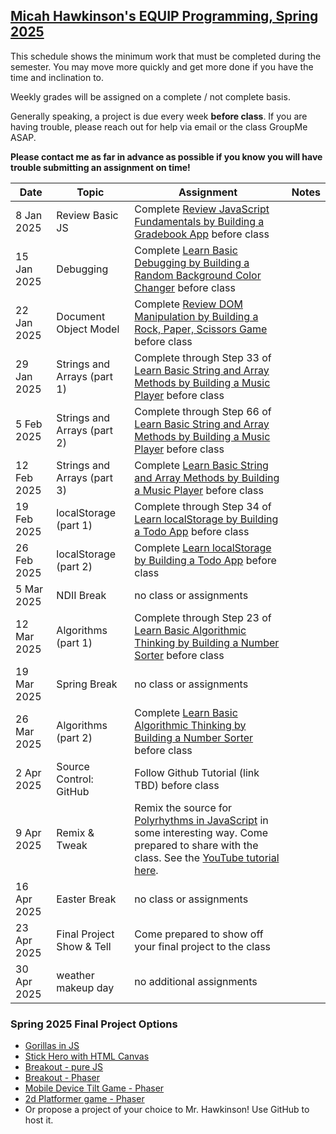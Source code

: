 [Micah Hawkinson's EQUIP Programming, Spring 2025](readme.md)
---

This schedule shows the minimum work that must be completed during the semester. You may move more quickly and get more done if you have the time and inclination to.

Weekly grades will be assigned on a complete / not complete basis. 

Generally speaking, a project is due every week **before class**. If you are having trouble, please reach out for help via email or the class GroupMe ASAP. 

**Please contact me as far in advance as possible if you know you will have trouble submitting an assignment on time!**

| Date | Topic | Assignment |Notes|
| ---  |  ---  | ---        | --- |
8 Jan 2025|Review Basic JS|Complete [Review JavaScript Fundamentals by Building a Gradebook App](https://www.freecodecamp.org/learn/javascript-algorithms-and-data-structures-v8/#review-js-fundamentals-by-building-a-gradebook-app) before class|
15 Jan 2025|Debugging|Complete [Learn Basic Debugging by Building a Random Background Color Changer](https://www.freecodecamp.org/learn/javascript-algorithms-and-data-structures-v8/#learn-basic-debugging-by-building-a-random-background-color-changer) before class|
22 Jan 2025|Document Object Model|Complete [Review DOM Manipulation by Building a Rock, Paper, Scissors Game](https://www.freecodecamp.org/learn/javascript-algorithms-and-data-structures-v8/#review-dom-manipulation-by-building-a-rock-paper-scissors-game) before class|
29 Jan 2025|Strings and Arrays (part 1)|Complete through Step 33 of [Learn Basic String and Array Methods by Building a Music Player](https://www.freecodecamp.org/learn/javascript-algorithms-and-data-structures-v8/#learn-basic-string-and-array-methods-by-building-a-music-player) before class|
5 Feb 2025|Strings and Arrays (part 2)|Complete through Step 66 of [Learn Basic String and Array Methods by Building a Music Player](https://www.freecodecamp.org/learn/javascript-algorithms-and-data-structures-v8/#learn-basic-string-and-array-methods-by-building-a-music-player) before class|
12 Feb 2025|Strings and Arrays (part 3)|Complete [Learn Basic String and Array Methods by Building a Music Player](https://www.freecodecamp.org/learn/javascript-algorithms-and-data-structures-v8/#learn-basic-string-and-array-methods-by-building-a-music-player) before class|
19 Feb 2025|localStorage (part 1)|Complete through Step 34 of [Learn localStorage by Building a Todo App](https://www.freecodecamp.org/learn/javascript-algorithms-and-data-structures-v8/#learn-localstorage-by-building-a-todo-app) before class|
26 Feb 2025|localStorage (part 2)|Complete [Learn localStorage by Building a Todo App](https://www.freecodecamp.org/learn/javascript-algorithms-and-data-structures-v8/#learn-localstorage-by-building-a-todo-app) before class|
5 Mar 2025|NDII Break|no class or assignments|
12 Mar 2025|Algorithms (part 1)|Complete through Step 23 of [Learn Basic Algorithmic Thinking by Building a Number Sorter](https://www.freecodecamp.org/learn/javascript-algorithms-and-data-structures-v8/#learn-basic-algorithmic-thinking-by-building-a-number-sorter) before class|
19 Mar 2025|Spring Break|no class or assignments|
26 Mar 2025|Algorithms (part 2)|Complete [Learn Basic Algorithmic Thinking by Building a Number Sorter](https://www.freecodecamp.org/learn/javascript-algorithms-and-data-structures-v8/#learn-basic-algorithmic-thinking-by-building-a-number-sorter) before class|
2 Apr 2025|Source Control: GitHub|Follow Github Tutorial (link TBD) before class|
9 Apr 2025|Remix & Tweak|Remix the source for [Polyrhythms in JavaScript](https://github.com/gniziemazity/polyrhythm) in some interesting way. Come prepared to share with the class. See the [YouTube tutorial here](https://www.youtube.com/watch?v=FFyuRzq0nsg).|
16 Apr 2025|Easter Break|no class or assignments|
23 Apr 2025|Final Project Show & Tell|Come prepared to show off your final project to the class|
30 Apr 2025|weather makeup day|no additional assignments|

### Spring 2025 Final Project Options
* [Gorillas in JS](https://www.freecodecamp.org/news/gorillas-game-in-javascript/)
* [Stick Hero with HTML Canvas](https://www.freecodecamp.org/news/javascript-game-tutorial-stick-hero-with-html-canvas/)
* [Breakout - pure JS](https://developer.mozilla.org/en-US/docs/Games/Tutorials/2D_Breakout_game_pure_JavaScript)
* [Breakout - Phaser](https://developer.mozilla.org/en-US/docs/Games/Tutorials/2D_breakout_game_Phaser)
* [Mobile Device Tilt Game - Phaser](https://developer.mozilla.org/en-US/docs/Games/Tutorials/HTML5_Gamedev_Phaser_Device_Orientation)
* [2d Platformer game - Phaser](https://mozdevs.github.io/html5-games-workshop/en/guides/platformer/start-here/)
* Or propose a project of your choice to Mr. Hawkinson! Use GitHub to host it.
